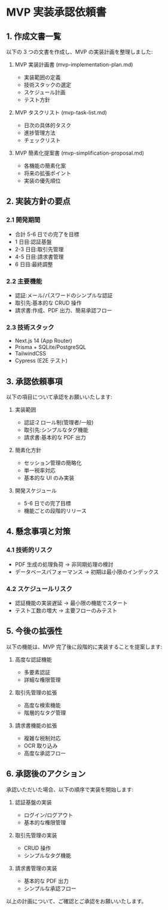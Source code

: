 # MVP 実装承認依頼書

## 1. 作成文書一覧

以下の 3 つの文書を作成し、MVP の実装計画を整理しました:

1. MVP 実装計画書 (mvp-implementation-plan.md)

   - 実装範囲の定義
   - 技術スタックの選定
   - スケジュール計画
   - テスト方針

2. MVP タスクリスト (mvp-task-list.md)

   - 日次の具体的タスク
   - 進捗管理方法
   - チェックリスト

3. MVP 簡素化提案書 (mvp-simplification-proposal.md)
   - 各機能の簡素化案
   - 将来の拡張ポイント
   - 実装の優先順位

## 2. 実装方針の要点

### 2.1 開発期間

- 合計 5-6 日での完了を目標
- 1 日目:認証基盤
- 2-3 日目:取引先管理
- 4-5 日目:請求書管理
- 6 日目:最終調整

### 2.2 主要機能

- 認証:メール/パスワードのシンプルな認証
- 取引先:基本的な CRUD 操作
- 請求書:作成、PDF 出力、簡易承認フロー

### 2.3 技術スタック

- Next.js 14 (App Router)
- Prisma + SQLite/PostgreSQL
- TailwindCSS
- Cypress (E2E テスト)

## 3. 承認依頼事項

以下の項目について承認をお願いいたします:

1. 実装範囲

   - 認証:2 ロール制(管理者/一般)
   - 取引先:シンプルなタグ機能
   - 請求書:基本的な PDF 出力

2. 簡素化方針

   - セッション管理の簡略化
   - 単一税率対応
   - 基本的な UI のみ実装

3. 開発スケジュール
   - 5-6 日での完了目標
   - 機能ごとの段階的リリース

## 4. 懸念事項と対策

### 4.1 技術的リスク

- PDF 生成の処理負荷
  → 非同期処理の検討
- データベースパフォーマンス
  → 初期は最小限のインデックス

### 4.2 スケジュールリスク

- 認証機能の実装遅延
  → 最小限の機能でスタート
- テスト工数の増大
  → 主要フローのみテスト

## 5. 今後の拡張性

以下の機能は、MVP 完了後に段階的に実装することを提案します:

1. 高度な認証機能

   - 多要素認証
   - 詳細な権限管理

2. 取引先管理の拡張

   - 高度な検索機能
   - 階層的なタグ管理

3. 請求書機能の拡張
   - 複雑な税制対応
   - OCR 取り込み
   - 高度な承認フロー

## 6. 承認後のアクション

承認いただいた場合、以下の順序で実装を開始します:

1. 認証基盤の実装

   - ログイン/ログアウト
   - 基本的な権限管理

2. 取引先管理の実装

   - CRUD 操作
   - シンプルなタグ機能

3. 請求書管理の実装
   - 基本的な PDF 出力
   - シンプルな承認フロー

以上の計画について、ご確認とご承認をお願いいたします。

